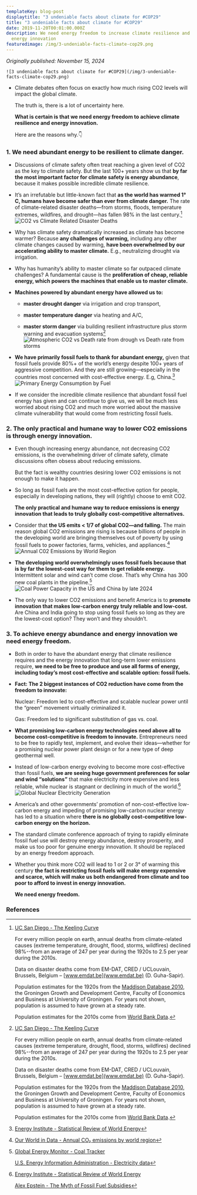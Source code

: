 ```yaml
---
templateKey: blog-post
displaytitle: "3 undeniable facts about climate for #COP29"
title: "3 undeniable facts about climate for #COP29"
date: 2019-11-20T00:01:00.000Z
description: We need energy freedom to increase climate resilience and drive
  energy innovation
featuredimage: /img/3-undeniable-facts-climate-cop29.png
---
```

_Originally published: November 15, 2024_

    ![3 undeniable facts about climate for #COP29](/img/3-undeniable-facts-climate-cop29.png)

- Climate debates often focus on exactly how much rising CO2 levels will impact the global climate.

    The truth is, there is a lot of uncertainty here.

    **What is certain is that we need energy freedom to achieve climate resilience and energy innovation.**

    Here are the reasons why.👇

### 1. We need abundant energy to be resilient to climate danger.

- Discussions of climate safety often treat reaching a given level of CO2 as the key to climate safety. But the last 100+ years show us that **by far the most important factor for climate safety is energy abundance**, because it makes possible incredible climate resilience.

- It’s an irrefutable but little-known fact that **as the world has warmed 1° C, humans have become safer than ever from climate danger.** The rate of climate-related disaster deaths—from storms, floods, temperature extremes, wildfires, and drought—has fallen 98% in the last century.[^1]
    ![CO2 vs Climate Related Disaster Deaths](/img/co2-vs-climate-related-disaster-deaths.png)

- Why has climate safety dramatically increased as climate has become warmer? Because **any challenges of warming,** including any other climate changes caused by warming, **have been overwhelmed by our accelerating ability to master climate.** E.g., neutralizing drought via irrigation.

- Why has humanity’s ability to master climate so far outpaced climate challenges? A fundamental cause is the **proliferation of cheap, reliable energy, which powers the machines that enable us to master climate.**

- **Machines powered by abundant energy have allowed us to:**

    - **master drought danger** via irrigation and crop transport,

    - **master temperature danger** via heating and A/C,

    - **master storm danger** via building resilient infrastructure plus storm warning and evacuation systems[^2]
    ![Atmospheric CO2 vs Death rate from drough vs Death rate from storms](/img/atmospheric-co2-death-rate-drought-death-rate-storms.jpg)

- **We have primarily fossil fuels to thank for abundant energy,** given that fossil fuels provide 80%+ of the world’s energy despite 100+ years of aggressive competition. And they are still growing—especially in the countries most concerned with cost-effective energy. E.g, China.[^3]
    ![Primary Energy Consumption by Fuel](/img/image-4-primary-energy-consumption-by-fuel.jpg)

- If we consider the incredible climate resilience that abundant fossil fuel energy has given and can continue to give us, we will be much less worried about rising CO2 and much more worried about the massive climate vulnerability that would come from restricting fossil fuels.

### 2. The only practical and humane way to lower CO2 emissions is through energy innovation.

- Even though increasing energy abundance, not decreasing CO2 emissions, is the overwhelming driver of climate safety, climate discussions often obsess about reducing emissions.

    But the fact is wealthy countries desiring lower CO2 emissions is not enough to make it happen.

- So long as fossil fuels are the most cost-effective option for people, especially in developing nations, they will (rightly) choose to emit CO2.

    **The only practical and humane way to reduce emissions is energy innovation that leads to truly globally cost-competitive alternatives.**

- Consider that **the US emits < 1/7 of global CO2—and falling.** The main reason global CO2 emissions are rising is because billions of people in the developing world are bringing themselves out of poverty by using fossil fuels to power factories, farms, vehicles, and appliances.[^4]
    ![Annual C02 Emissions by World Region](/img/annual-co2-emissions.jpg)

- **The developing world overwhelmingly uses fossil fuels because that is by far the lowest-cost way for them to get reliable energy.** Intermittent solar and wind can’t come close. That’s why China has 300 new coal plants in the pipeline.[^5]
    ![Coal Power Capacity in the US and China by late 2024](/img/coal-power-capacity-in-the-us-and-china.png)

- The only way to lower CO2 emissions and benefit America is to **promote innovation that makes low-carbon energy truly reliable and low-cost.** Are China and India going to stop using fossil fuels so long as they are the lowest-cost option? They won’t and they shouldn’t.

### 3. To achieve energy abundance and energy innovation we need energy freedom.

- Both in order to have the abundant energy that climate resilience requires and the energy innovation that long-term lower emissions require, **we need to be free to produce and use all forms of energy, including today’s most cost-effective and scalable option: fossil fuels.**

- **Fact: The 2 biggest instances of CO2 reduction have come from the freedom to innovate:**

    Nuclear: Freedom led to cost-effective and scalable nuclear power until the “green” movement virtually criminalized it.

    Gas: Freedom led to significant substitution of gas vs. coal.

- **What promising low-carbon energy technologies need above all to become cost-competitive is freedom to innovate.** Entrepreneurs need to be free to rapidly test, implement, and evolve their ideas—whether for a promising nuclear power plant design or for a new type of deep geothermal well.

- Instead of low-carbon energy evolving to become more cost-effective than fossil fuels, **we are seeing huge government preferences for solar and wind “solutions”** that make electricity more expensive and less reliable, while nuclear is stagnant or declining in much of the world.[^6]
    ![Global Nuclear Electricity Generation](/img/global-nuclear-electricity-generation.png)

- America’s and other governments’ promotion of non-cost-effective low-carbon energy and impeding of promising low-carbon nuclear energy has led to a situation where **there is no globally cost-competitive low-carbon energy on the horizon.**

- The standard climate conference approach of trying to rapidly eliminate fossil fuel use will destroy energy abundance, destroy prosperity, and make us too poor for genuine energy innovation. It should be replaced by an energy freedom approach.

- Whether you think more CO2 will lead to 1 or 2 or 3° of warming this century **the fact is restricting fossil fuels will make energy expensive and scarce, which will make us both endangered from climate and too poor to afford to invest in energy innovation.**

    **We need energy freedom.**


### References

[^1]: 
    [UC San Diego - The Keeling Curve](https://keelingcurve.ucsd.edu/)

    For every million people on earth, annual deaths from climate-related causes (extreme temperature, drought, flood, storms, wildfires) declined 98%--from an average of 247 per year during the 1920s to 2.5 per year during the 2010s.

    Data on disaster deaths come from EM-DAT, CRED / UCLouvain, Brussels, Belgium – [www.emdat.be](www.emdat.be) (D. Guha-Sapir).

    Population estimates for the 1920s from the [Maddison Database 2010](https://www.rug.nl/ggdc/historicaldevelopment/maddison/releases/maddison-database-2010), the Groningen Growth and Development Centre, Faculty of Economics and Business at University of Groningen. For years not shown, population is assumed to have grown at a steady rate.

    Population estimates for the 2010s come from [World Bank Data](https://data.worldbank.org/indicator/SP.POP.TOTL).

[^2]:
    [UC San Diego - The Keeling Curve](https://keelingcurve.ucsd.edu/)

    For every million people on earth, annual deaths from climate-related causes (extreme temperature, drought, flood, storms, wildfires) declined 98%--from an average of 247 per year during the 1920s to 2.5 per year during the 2010s.

    Data on disaster deaths come from EM-DAT, CRED / UCLouvain, Brussels, Belgium – [www.emdat.be](www.emdat.be) (D. Guha-Sapir).

    Population estimates for the 1920s from the [Maddison Database 2010](https://www.rug.nl/ggdc/historicaldevelopment/maddison/releases/maddison-database-2010), the Groningen Growth and Development Centre, Faculty of Economics and Business at University of Groningen. For years not shown, population is assumed to have grown at a steady rate.

    Population estimates for the 2010s come from [World Bank Data](https://data.worldbank.org/indicator/SP.POP.TOTL).

[^3]: [Energy Institute - Statistical Review of World Energy](https://www.energyinst.org/statistical-review)

[^4]: [Our World in Data - Annual CO₂ emissions by world region](https://ourworldindata.org/grapher/annual-co-emissions-by-region)

[^5]:
    [Global Energy Monitor - Coal Tracker](https://globalenergymonitor.org/projects/global-coal-plant-tracker/summary-tables/)

    [U.S. Energy Information Administration - Electricity data](https://www.eia.gov/electricity/data.php)

[^6]:
    [Energy Institute - Statistical Review of World Energy](https://www.energyinst.org/statistical-review)

    [Alex Epstein - The Myth of Fossil Fuel Subsidies](https://energytalkingpoints.com/ff-subs/)
